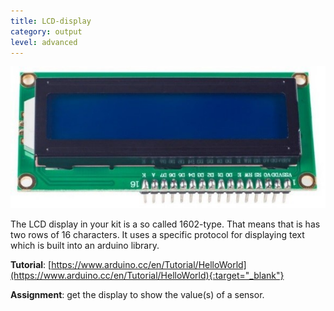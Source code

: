 ```yaml
---
title: LCD-display
category: output
level: advanced
---
```


![alt text](assets/img/lcd_display.jpg "lcd display 1602")

The LCD display in your kit is a so called 1602-type. That means that is has two rows of 16 characters. It uses a specific protocol for displaying text which is built into an arduino library.

**Tutorial**: [https://www.arduino.cc/en/Tutorial/HelloWorld](https://www.arduino.cc/en/Tutorial/HelloWorld){:target="_blank"}


**Assignment**: get the display to show the value(s) of a sensor.
